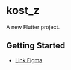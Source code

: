 # kost_z

A new Flutter project.

## Getting Started

- [Link Figma](https://www.figma.com/file/foIAKE6GZA2ANAG42kwiCv/kos-z?node-id=0%3A1)
